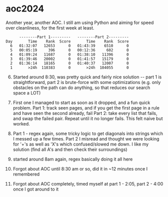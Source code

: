 # aoc2024
Another year, another AOC. I still am using Python and aiming for speed over cleanliness, for the first week at least.

```
      --------Part 1---------   --------Part 2---------
Day       Time    Rank  Score       Time    Rank  Score
  6   01:32:07   12653      0   01:43:39    6510      0
  5   00:05:19     396      0   00:12:36     602      0
  4   01:09:24   11687      0   01:38:10   11396      0
  3   01:39:46   20002      0   01:41:57   15179      0
  2   01:36:14   18165      0   01:40:37   12007      0
  1       >24h  110383      0       >24h  104055      0
```
6. Started around 8:30, was pretty quick and fairly nice solution -- part 1 is straightforward, part 2 is brute-force with some optimizations 
(e.g. only obstacles on the path can do anything, so that reduces our search space a LOT)

5. First one I managed to start as soon as it dropped, and a fun quick problem. 
Part 1: track seen pages, and if you get the first page in a rule and have seen the second already, fail
Part 2: take every list that fails, and swap the failed pair. Repeat until it no longer fails. This felt naive but worked.
4. Part 1 - regex again, some tricky logic to get diagonals into strings which I messed up a few times. Part 2 I misread and thought we were looking for 
'+'s as well as 'X's which confused/slowed me down. I like my solution (find all A's and then check their surroundings)
3. started around 8am again, regex basically doing it all here
2. Forgot about AOC until 8:30 am or so, did it in ~12 minutes once I remembered
1. Forgot about AOC completely, timed myself at part 1 - 2:05, part 2 - 4:00 once I got around to it